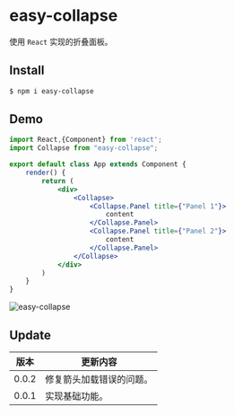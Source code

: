 # easy-collapse

使用 `React` 实现的折叠面板。


## Install

```bash
$ npm i easy-collapse
```


## Demo

```jsx
import React,{Component} from 'react';
import Collapse from "easy-collapse";

export default class App extends Component {
    render() {
        return (
            <div>
                <Collapse>
                    <Collapse.Panel title={"Panel 1"}>
                        content
                    </Collapse.Panel>
                    <Collapse.Panel title={"Panel 2"}>
                        content
                    </Collapse.Panel>
                </Collapse>
            </div>
        )
    }
}
```

![easy-collapse](https://ws1.sinaimg.cn/large/006tKfTcgy1g1hh917palg30bn07btaj.gif)

## Update

| 版本  | 更新内容                                                     |
| ----- | ------------------------------------------------------------ |
| 0.0.2 | 修复箭头加载错误的问题。 |
| 0.0.1 | 实现基础功能。 |